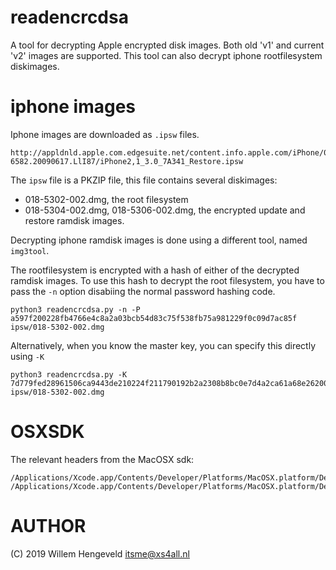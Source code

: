 readencrcdsa
============

A tool for decrypting Apple encrypted disk images.
Both old 'v1' and current 'v2' images are supported.
This tool can also decrypt iphone rootfilesystem diskimages.


iphone images
=============

Iphone images are downloaded as `.ipsw` files.

    http://appldnld.apple.com.edgesuite.net/content.info.apple.com/iPhone/061-6582.20090617.LlI87/iPhone2,1_3.0_7A341_Restore.ipsw

The `ipsw` file is a PKZIP file, this file contains several diskimages:
 * 018-5302-002.dmg, the root filesystem
 * 018-5304-002.dmg, 018-5306-002.dmg, the encrypted update and restore ramdisk images.

Decrypting iphone ramdisk images is done using a different tool, named `img3tool`.

The rootfilesystem is encrypted with a hash of either of the decrypted ramdisk images. To use this hash to decrypt the 
root filesystem, you have to pass the `-n` option disabiing the normal password hashing code.

    python3 readencrcdsa.py -n -P a597f200228fb4766e4c8a2a03bcb54d83c75f538fb75a981229f0c09d7ac85f ipsw/018-5302-002.dmg

Alternatively, when you know the master key, you can specify this directly using `-K`

    python3 readencrcdsa.py -K 7d779fed28961506ca9443de210224f211790192b2a2308b8bc0e7d4a2ca61a68e26200e ipsw/018-5302-002.dmg


OSXSDK
======

The relevant headers from the MacOSX sdk:

    /Applications/Xcode.app/Contents/Developer/Platforms/MacOSX.platform/Developer/SDKs/MacOSX.sdk/System/Library/Frameworks/Security.framework/Versions/A/Headers/cssmtype.h
    /Applications/Xcode.app/Contents/Developer/Platforms/MacOSX.platform/Developer/SDKs/MacOSX.sdk/System/Library/Frameworks/Security.framework/Versions/A/Headers/cssmapple.h


AUTHOR
======

(C) 2019 Willem Hengeveld <itsme@xs4all.nl>

